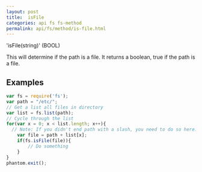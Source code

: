 ```yaml
---
layout: post
title:  isFile
categories: api fs fs-method
permalink: api/fs/method/is-file.html
---
```


'isFile(string)' (BOOL)

This will determine if the path is a file. It returns a boolean, true if the path is a file.

## Examples

```javascript
var fs = require('fs');
var path = "/etc/";
// Get a list all files in directory
var list = fs.list(path);
// Cycle through the list
for(var x = 0; x < list.length; x++){
  // Note: If you didn't end path with a slash, you need to do so here.
	var file = path + list[x];
	if(fs.isFile(file)){
		// Do something
	}
}
phantom.exit();
```









